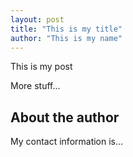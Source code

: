 ```yaml
---
layout: post
title: "This is my title"
author: "This is my name"
---
```


This is my post

More stuff...

About the author
----------------

My contact information is...
